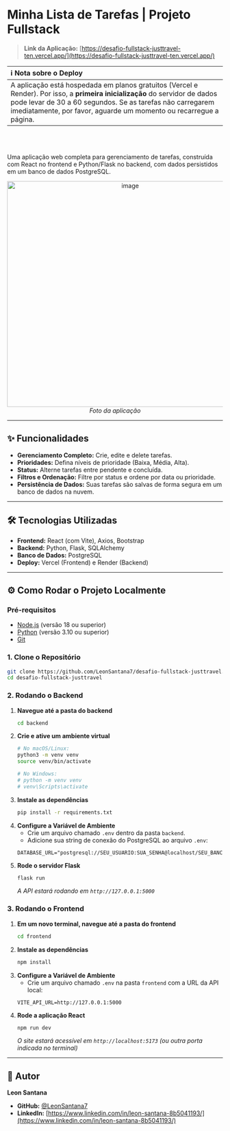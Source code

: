 # Minha Lista de Tarefas | Projeto Fullstack

> **Link da Aplicação:** [https://desafio-fullstack-justtravel-ten.vercel.app/](https://desafio-fullstack-justtravel-ten.vercel.app/)

| ℹ️ Nota sobre o Deploy |
|:---|
| A aplicação está hospedada em planos gratuitos (Vercel e Render). Por isso, a **primeira inicialização** do servidor de dados pode levar de 30 a 60 segundos. Se as tarefas não carregarem imediatamente, por favor, aguarde um momento ou recarregue a página. |

<br>
<br>

Uma aplicação web completa para gerenciamento de tarefas, construída com React no frontend e Python/Flask no backend, com dados persistidos em um banco de dados PostgreSQL.
<p align="center">
 <img width="559" height="526" alt="image" src="https://github.com/user-attachments/assets/59a107e6-4804-4278-801f-24b4f44dc129" />
  <br>
  <em>Foto da aplicação</em>
</p>

-----

## ✨ Funcionalidades

  - **Gerenciamento Completo:** Crie, edite e delete tarefas.
  - **Prioridades:** Defina níveis de prioridade (Baixa, Média, Alta).
  - **Status:** Alterne tarefas entre pendente e concluída.
  - **Filtros e Ordenação:** Filtre por status e ordene por data ou prioridade.
  - **Persistência de Dados:** Suas tarefas são salvas de forma segura em um banco de dados na nuvem.

-----

## 🛠️ Tecnologias Utilizadas

  - **Frontend:** React (com Vite), Axios, Bootstrap
  - **Backend:** Python, Flask, SQLAlchemy
  - **Banco de Dados:** PostgreSQL
  - **Deploy:** Vercel (Frontend) e Render (Backend)

-----

## ⚙️ Como Rodar o Projeto Localmente

### Pré-requisitos

  - [Node.js](https://nodejs.org/en/) (versão 18 ou superior)
  - [Python](https://www.python.org/downloads/) (versão 3.10 ou superior)
  - [Git](https://git-scm.com/)

### 1\. Clone o Repositório

```bash
git clone https://github.com/LeonSantana7/desafio-fullstack-justtravel.git
cd desafio-fullstack-justtravel
```

### 2\. Rodando o Backend

1.  **Navegue até a pasta do backend**
    ```bash
    cd backend
    ```
2.  **Crie e ative um ambiente virtual**
    ```bash
    # No macOS/Linux:
    python3 -m venv venv
    source venv/bin/activate

    # No Windows:
    # python -m venv venv
    # venv\Scripts\activate
    ```
3.  **Instale as dependências**
    ```bash
    pip install -r requirements.txt
    ```
4.  **Configure a Variável de Ambiente**
      - Crie um arquivo chamado `.env` dentro da pasta `backend`.
      - Adicione sua string de conexão do PostgreSQL ao arquivo `.env`:
    <!-- end list -->
    ```.env
    DATABASE_URL="postgresql://SEU_USUARIO:SUA_SENHA@localhost/SEU_BANCO_LOCAL"
    ```
5.  **Rode o servidor Flask**
    ```bash
    flask run
    ```
    *A API estará rodando em `http://127.0.0.1:5000`*

### 3\. Rodando o Frontend

1.  **Em um novo terminal, navegue até a pasta do frontend**
    ```bash
    cd frontend
    ```
2.  **Instale as dependências**
    ```bash
    npm install
    ```
3.  **Configure a Variável de Ambiente**
      - Crie um arquivo chamado `.env` na pasta `frontend` com a URL da API local:
    <!-- end list -->
    ```.env
    VITE_API_URL=http://127.0.0.1:5000
    ```
4.  **Rode a aplicação React**
    ```bash
    npm run dev
    ```
    *O site estará acessível em `http://localhost:5173` (ou outra porta indicada no terminal)*

-----

## 👤 Autor

**Leon Santana**

  - **GitHub:** [@LeonSantana7](https://github.com/LeonSantana7)
  - **LinkedIn:** [https://www.linkedin.com/in/leon-santana-8b5041193/](https://www.linkedin.com/in/leon-santana-8b5041193/)
